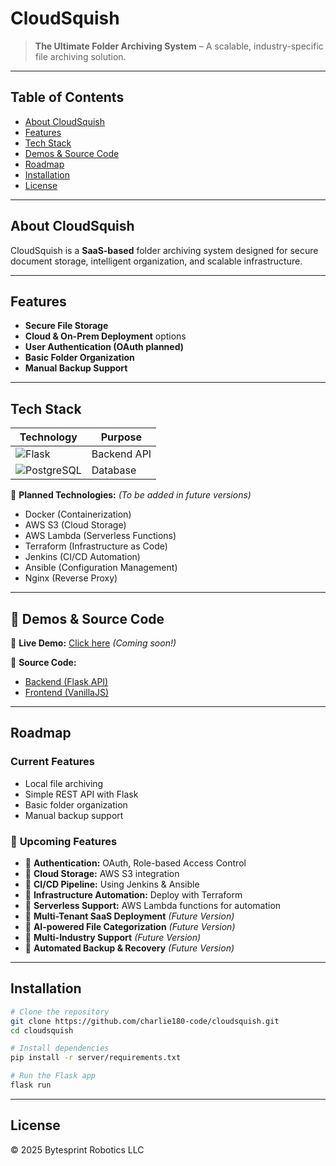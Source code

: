 # CloudSquish

> **The Ultimate Folder Archiving System** – A scalable, industry-specific file archiving solution. 

---

## Table of Contents

- [About CloudSquish](#about-cloudsquish)
- [Features](#features)
- [Tech Stack](#tech-stack)
- [Demos & Source Code](#demos--source-code)
- [Roadmap](#roadmap)
- [Installation](#installation)
- [License](#license)

---

## About CloudSquish
CloudSquish is a **SaaS-based** folder archiving system designed for secure document storage, intelligent organization, and scalable infrastructure.

---

## Features
- **Secure File Storage**
- **Cloud & On-Prem Deployment** options  
- **User Authentication (OAuth planned)**  
- **Basic Folder Organization**  
- **Manual Backup Support**  

---

## Tech Stack

| **Technology** | **Purpose** |
|--------------|------------|
| ![Flask](https://img.shields.io/badge/-Flask-000?logo=flask) | Backend API |
| ![PostgreSQL](https://img.shields.io/badge/-PostgreSQL-336791?logo=postgresql) | Database |

🔹 **Planned Technologies:**  *(To be added in future versions)*
- Docker (Containerization)
- AWS S3 (Cloud Storage)
- AWS Lambda (Serverless Functions)
- Terraform (Infrastructure as Code)
- Jenkins (CI/CD Automation)
- Ansible (Configuration Management)
- Nginx (Reverse Proxy)

---

## 🎥 Demos & Source Code

🔗 **Live Demo:** [Click here](#) *(Coming soon!)*

🔗 **Source Code:**
- [Backend (Flask API)](https://github.com/charlie180-code/cloudsqish/tree/main/server)
- [Frontend (VanillaJS)](https://github.com/charlie180-code/cloudsqish/tree/main/src)

---

## Roadmap

### **Current Features**
- Local file archiving
- Simple REST API with Flask
- Basic folder organization
- Manual backup support

### 🔄 **Upcoming Features**
- 🔹 **Authentication:** OAuth, Role-based Access Control
- 🔹 **Cloud Storage:** AWS S3 integration
- 🔹 **CI/CD Pipeline:** Using Jenkins & Ansible
- 🔹 **Infrastructure Automation:** Deploy with Terraform
- 🔹 **Serverless Support:** AWS Lambda functions for automation
- 🔹 **Multi-Tenant SaaS Deployment** *(Future Version)*
- 🔹 **AI-powered File Categorization** *(Future Version)*
- 🔹 **Multi-Industry Support** *(Future Version)*
- 🔹 **Automated Backup & Recovery** *(Future Version)*

---

## Installation
```bash
# Clone the repository
git clone https://github.com/charlie180-code/cloudsquish.git
cd cloudsquish

# Install dependencies
pip install -r server/requirements.txt

# Run the Flask app
flask run
```

---

## License
© 2025 Bytesprint Robotics LLC
